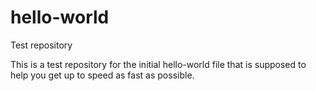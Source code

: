 # hello-world
Test repository

This is a test repository for the initial hello-world file that is supposed to help you get up to speed as fast as possible.
